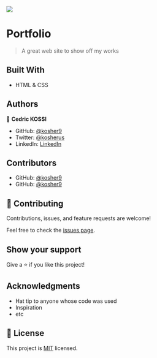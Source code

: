 ![](https://img.shields.io/badge/Microverse-blueviolet)

# Portfolio

> A great web site to show off my works

## Built With

- HTML & CSS

## Authors

👤 **Cedric KOSSI**

- GitHub: [@kosher9](https://github.com/kosher9)
- Twitter: [@kosherus](https://twitter.com/kosherus)
- LinkedIn: [LinkedIn](https://linkedin.com/in/lionel-c%C3%A9dric-kossi-323042172)

## Contributors
- GitHub: [@kosher9](https://github.com/misheck12)
- GitHub: [@kosher9](https://github.com/Theophileaseh)


## 🤝 Contributing

Contributions, issues, and feature requests are welcome!

Feel free to check the [issues page](../../issues/).

## Show your support

Give a ⭐️ if you like this project!

## Acknowledgments

- Hat tip to anyone whose code was used
- Inspiration
- etc

## 📝 License

This project is [MIT](./MIT.md) licensed.